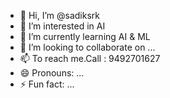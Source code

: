 - 👋 Hi, I’m @sadiksrk
- 👀 I’m interested in AI
- 🌱 I’m currently learning AI & ML
- 💞️ I’m looking to collaborate on ...
- 📫 To reach me.Call : 9492701627
- 😄 Pronouns: ...
- ⚡ Fun fact: ...

<!---
sadiksrk/sadiksrk is a ✨ special ✨ repository because its `README.md` (this file) appears on your GitHub profile.
You can click the Preview link to take a look at your changes.
--->
